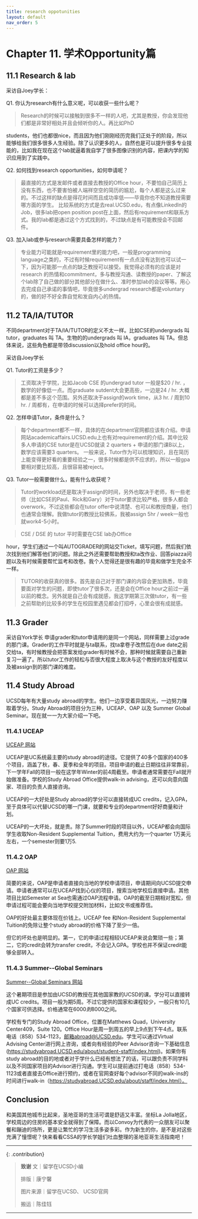 ```yaml
---
title: research oppotunities
layout: default
nav_order: 5
---
```


# Chapter 11. 学术Opportunity篇

## 11.1 Research & lab

采访自Joey学长：

Q1. 你认为research有什么意义呢，可以收获一些什么呢？

> Research的时候可以接触到很多不一样的人吧，尤其是教授，你会发现他们都是非常好相处并且会倾听你的人。再比如PhD
>
students，他们也都很nice，而且因为他们刚刚经历完我们正处于的阶段，所以能够给我们很多很多人生经验。除了认识更多的人，自然也是可以提升很多专业技能的，比如我在现在这个lab就逼着我自学了很多图像识别的内容，把课内学的知识应用到了实践中。


Q2. 如何找到research opportunities，如何申请呢？

> 最直接的方式是发邮件或者直接去教授的Office
> hour，不要怕自己简历上没有东西，也不要害怕被人端祥空空的简历的尴尬，每个人都是这么过来的。不过这样的缺点是得花时间而且成功率低——毕竟你也不知道教授需要哪方面的学生。
> 比较系统的方式是去real.UCSD.edu，有点像LinkedIn的Job，很多lab把open position
> post在上面，然后有requirement和联系方式。我的lab都是通过这个方式找到的，不过缺点是有可能教授会不回邮件。


Q3. 加入lab或参与research需要具备怎样的能力？

> 专业能力可能就是requirement里的能力吧，一般是programming
> language之类的，不过有时候requirement有一点点没有达到也可以试一下，因为可能那一点点的缺乏教授可以接受。我觉得必须有的应该是对research
> 的热情和commitment，多与教授沟通、读教授的paper、了解这个lab除了自己做的部分其他部分在做什么、准时参加lab的会议等等。用心去完成自己承诺的事情吧，毕竟很多undergrad
> research都是voluntary的，做的好不好全靠自觉和发自内心的热情。

## 11.2 TA/IA/TUTOR

不同department对于TA/IA/TUTOR的定义不太一样。比如CSE的undergrads 叫 tutor，graduates 叫 TA。生物的的undergrads 叫
IA，graduates 叫 TA。但总体来说，这些角色都是带领discussion以及hold office hour的。

采访自Joey学长

Q1. Tutor的工资是多少？

> 工资取决于学院，比如Jacob CSE 的undergrad tutor 一般是$20 / hr. ，数学的好像低一点。而graduate
> sutdent大会更高些，一边是24 /
> hr. 大概都是差不多这个范围。另外还取决于assign的work time，从3 hr. / 周到10 hr. / 周都有，在申请的时候可以选择prefer的时间。


Q2. 怎样申请Tutor，条件是什么？
> 每个department都不一样，具体的在department官网都应该有介绍。申请网站academicaffairs.UCSD.edu上也有对requirement的介绍。其中比较多人申请的CSE
> tutor是在UCSD就读 2 quarters + 申请的那门课B以上，数学应该需要3 quarters。
> 一般来说，Tutor作为可以梳理知识，且在简历上能变得更好看的重要经验之一，很多时候都是供不应求的，所以一般gpa要相对要比较高，且很容易被reject。


Q3. Tutor一般需要做什么，能有什么收获呢？
> Tutor的workload还是取决于assign的时间，另外也取决于老师，有一些老师（比如CSE的Paul、Rick和Gary）对于tutor要求比较严格，很多人都会overwork，不过这些都会在tutor
> offer中说清楚、也可以和教授商量，他们也通常会理解。我做tutor的教授比较佛系，我被assign 5hr / week一般也就work4-5小时。

> CSE / DSE 的 tutor 平时需要在CSE lab办Office
>
hour，学生们通过一个叫AUTOGRADER的网站交Ticket，填写问题，然后我们依次找到他们解答他们的问题。除此之外还需要帮助教授和ta改作业、回答piazza问题以及有时候需要帮忙监考和改卷。我个人觉得还是很有趣的毕竟和做学生完全不一样。

> TUTOR的收获真的很多。首先是自己对于那门课的内容会更加熟悉，毕竟要面对学生的问题，即使tutor了很多次，还是会在Office
> hour之前过一遍以前的概念。另外就是自己会有成就感，我这学期第三次做tutor，有一些之前帮助的比较多的学生在校园里遇见都会打招呼，心里会很有成就感。

## 11.3 Grader

采访自York学长
申请grader和tutor申请用的是同一个网站，同样需要上过grade的那门课。Grader的工作平时就是与ta联系，找ta拿卷子改然后在due
date之前交给ta，有时候教授会把答案发给grader有时候不会，那种时候就需要自己重新复习一遍了。所以tutor工作的轻松与否很大程度上取决与这个教授的友好程度以及被assign到的那门课的难度。

## 11.4 Study Abroad

UCSD每年有大量study abroad的学生。他们一边享受着异国风光，一边努力赚取着学分。Study Abroad的项目分为三种，UCEAP、OAP 以及
Summer Global Seminar。现在就一一为大家介绍一下吧。

### 11.4.1 UCEAP

[UCEAP 网站]

UCEAP是UC系统最主要的study
abroad的途径。它提供了40多个国家的400多个项目，涵盖了秋，春、夏季和全年的项目。项目申请的截止日期往往非常靠前，下一学年Fall的项目一般在这学年Winter的前4周截至。申请者通常需要在Fall就开始做准备。学校的Study
Abroad Office提供walk-in advising，还可以向意向国家、项目的负责人直接咨询。

UCEAP的一大好处是Study abroad的学分可以直接转成UC credits，记入GPA，至于具体可以代替UCSD的哪一门课，就要和专业的department好好商量和计划。

UCEAP的一大坏处，就是贵。除了Summer时段的项目以外，UCEAP都会向国际学生收取Non-Resident Supplemental Tuition，费用大约为一个quarter
1万美元左右，一个semester则要1万5.

### 11.4.2 OAP

[OAP 网站]

简要的来说，OAP是申请者直接向当地的学校申请项目，申请期间向UCSD提交申请。申请者通常可以在UCEAP找到心仪的项目，搜索当地学校后直接申请。其他项目比如Semester
at Sea也需通过OAP流程申请。OAP的截至日期相对宽松，但申请过程可能会要向当地学校提交附加材料，比如文书或推荐信。

OAP的好处最主要体现在价钱上。UCEAP fee 和Non-Resident Supplemental Tuition的免除让整个study abroad的价格下降了至少一倍。

但它的坏处也是明显的。第一，它的申请过程相较UCEAP来说会繁琐一些；第二，它的credit会转为transfer
credit，不会记入GPA。学校也并不保证credit能够全部转入。

### 11.4.3 Summer--Global Seminars

[Summer--Global Seminars 网站]

这个暑期项目是参加由UCSD的教授在其他国家教的UCSD的课。学分可以直接转成UC
credits。项目一般为期5周。不过它提供的国家和课程较少，一般只有10几个国家可供选择。价格通常在$6000到$8000之间。

学校有专门的Study Abroad Office，位置在Matthews Quad，University Center409，Suite 120。Office
Hour是周一到周五的早上9点到下午4点。联系电话（858）534-1123，邮箱abroad@UCSD.edu。学生可以通过Virtual Advising
Center进行网上咨询，或者向有经验的Peer
Advisor咨询一下基础信息(https://studyabroad.UCSD.edu/about/student-staff/index.html)。如果你有study
abroad的目的地或者对于学什么已经有想法了的话，可以跟负责不同学科以及不同国家项目的Advisor进行沟通。学生可以提前通过打电话（858）534-1123或者直接去Office进行预约，或者在官网查好每个advisor不同的walk-ins的时间进行walk-in（https://studyabroad.UCSD.edu/about/staff/index.html）。

## Conclusion
和美国其他城市比起来，圣地亚哥的生活可谓是舒适又丰富。坐标La
Jolla地区，学校周边的住房的基本安全就得到了保障。而以Convoy为代表的一众朋友可以聚餐和蹦迪的场所，更是让繁忙的学习生活多姿多彩。作为新生的你，是不是对这些充满了憧憬呢？快来看看CSSA的学长学姐们吐血整理的圣地亚哥生活指南吧！


---

{: .contribution}
> **致谢**
> 文｜留学在UCSD小编
>
> 排版｜康宁馨
>
> 图片来源｜留学在UCSD、 UCSD官网
>
> 搬运｜陈佳钰

---

[UCEAP 网站]: https://uceap.universityofcalifornia.edu/

[OAP 网站]: https://studyabroad.UCSD.edu/students/programs/oap.html

[Summer--Global Seminars 网站]: https://studyabroad.ucsd.edu/students/programs/global-seminars/index.html
